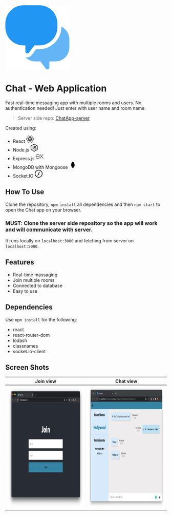 <img src="/public/media/speech-bubble.png" alt="chat logo" width="200" height="200"/>

# Chat - Web Application

Fast real-time messaging app with multiple rooms and users. No authentication needed! Just enter with user name and room name.

> Server side repo: [ChatApp-server](https://github.com/OdedNir/ChatApp-server)

Created using:

- <div align="justify">React <img src="/public/media/react.svg" alt="react icon" width="24" height="24"/></div>
- Node.js <img src="/public/media/node-dot-js.svg" alt="node icon" width="24" height="24"/>
- Express.js <img src="/public/media/expressjs-icon.svg" alt="express icon" width="24" height="24"/>
- MongoDB with Mongoose <img src="/public/media/mongodb.svg" alt="mongodb icon" width="24" height="24"/>
- Socket.IO <img src="/public/media/socket-dot-io.svg" alt="socketio icon" width="24" height="24"/>

## How To Use

Clone the repository, `npm install` all dependencies and then `npm start` to open the Chat app on your browser.

### MUST: Clone the server side repository so the app will work and will communicate with server.

It runs locally on `localhost:3000` and fetching from server on `localhost:5000`.

## Features

- Real-time massaging
- Join multiple rooms
- Connected to database
- Easy to use

## Dependencies

Use `npm install` for the following:

- react
- react-router-dom
- lodash
- classnames
- socket.io-client

## Screen Shots

|                                            Join view                                            |                                               Chat view                                                |
| :---------------------------------------------------------------------------------------------: | :----------------------------------------------------------------------------------------------------: |
| <img src="/public/media/join-screen-shot.png" alt="join screen shot" width="550" height="380"/> | <img alt="in chat screen shot" src="/public/media/in-chat-screen-shot3.png" width="550" height="380"/> |

